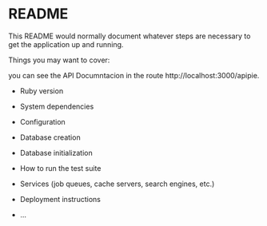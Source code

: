 # README

This README would normally document whatever steps are necessary to get the
application up and running.

Things you may want to cover:

you can see the API Documntacion in the route  http://localhost:3000/apipie.

* Ruby version

* System dependencies

* Configuration

* Database creation

* Database initialization

* How to run the test suite

* Services (job queues, cache servers, search engines, etc.)

* Deployment instructions

* ...
